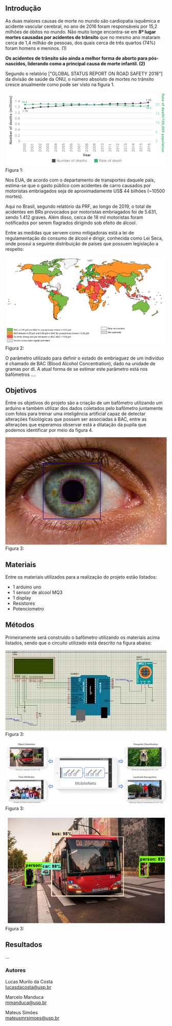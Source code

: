 ## Introdução

As duas maiores causas de morte no mundo são cardiopatia isquêmica e acidente vascular cerebral, no ano de 2016 foram responsáveis por 15,2 milhões de óbitos no mundo. Não muito longe encontra-se em **8º lugar mortes causadas por acidentes de trânsito** que no mesmo ano mataram cerca de 1,4 milhão de pessoas, dos quais cerca de três quartos (74%) foram homens e meninos. (1) 


**Os acidentes de trânsito são ainda a melhor forma de aborto para pós-nascidos, liderando como a principal causa de morte infantil. (2)**


Segundo o relatório ["GLOBAL STATUS REPORT ON ROAD SAFETY 2018"] da divisão de saúde da ONU, o número absoluto de mortes no trânsito cresce anualmente como pode ser visto na figura 1. 

![Figura1](https://raw.githubusercontent.com/lcscosta/BACEyeD/master/docs/images/fig1.png)<br />
Figura 1:

Nos EUA, de acordo com o departamento de transportes daquele país, estima-se que o gasto público com acidentes de carro causados por motoristas embriagados seja de aproximadamente US$ 44 bilhões (~10500 mortes).

Aqui no Brasil, segundo relatório da PRF, ao longo de 2019, o total de acidentes em BRs provocados por motoristas embriagados foi de 5.631, sendo 1.412 graves. Além disso, cerca de 18 mil motoristas foram notificados por serem flagrados dirigindo sob efeito de álcool.

Entre as medidas que servem como mitigadoras está a lei de regulamentação do consumo de álcool e dirigir, conhecida como Lei Seca, onde possui a seguinte distribuição de países que possuem legislação a respeito:

![Figura2](https://raw.githubusercontent.com/lcscosta/BACEyeD/master/docs/images/fig2.png)<br />
Figura 2:

O parâmetro utilizado para definir o estado de embriaguez de um indivíduo é chamado de BAC (Blood Alcohol Concentration), dado na unidade de gramas por dl. A atual forma de se estimar este parâmetro está nos bafômetros ....



## Objetivos

Entre os objetivos do projeto são a criação de um bafômetro utilizando um arduíno e também utilizar dos dados coletados pelo bafômetro juntamente com fotos para treinar uma inteligência artificial capaz de detectar alterações fisiológicas que possam ser associadas à BAC, entre as alterações que esperamos observar está a dilatação da pupila que podemos identificar por meio da figura 4.

![Figura4](https://raw.githubusercontent.com/lcscosta/BACEyeD/master/docs/images/fig4.png)<br />
Figura 3:

## Materiais

Entre os materiais utilizados para a realização do projeto estão listados:

- 1 arduino uno
- 1 sensor de alcool MQ3
- 1 display
- Resistores
- Potenciometro

## Métodos

Primeiramente será construído o bafômetro utilizando os materiais acima listados, sendo que o circuito utilizado está descrito na figura abaixo:

![Figura3](https://raw.githubusercontent.com/lcscosta/BACEyeD/master/docs/images/fig3.jpeg)<br />
Figura 3:

![Figura3](https://raw.githubusercontent.com/lcscosta/BACEyeD/master/docs/images/fig5.png)<br />
Figura 3:

![Figura3](https://raw.githubusercontent.com/lcscosta/BACEyeD/master/docs/images/fig6.png)<br />
Figura 3:


## Resultados 

...

### Autores

Lucas Murilo da Costa<br />
[lucasdacosta@usp.br](mailto:lucasdacosta@usp.br)

Marcelo Manduca<br />
[mmanduca@usp.br](mailto:mmanduca@usp.br)

Mateus Simões<br />
[mateusmrsimoes@usp.br](mailto:mateusmrsimoes@usp.br)
